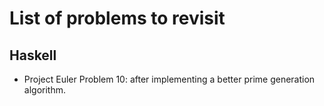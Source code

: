 # List of problems to revisit
## Haskell
- Project Euler Problem 10: after implementing a better prime generation algorithm.